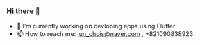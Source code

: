 ### Hi there 👋
- 🔭 I’m currently working on devloping apps using Flutter
- 📫 How to reach me: jun_chois@naver.com , +821090838923
